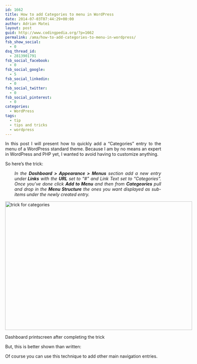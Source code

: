 ```yaml
---
id: 1662
title: How to add Categories to menu in WordPress
date: 2014-07-03T07:44:29+00:00
author: Adrian Matei
layout: post
guid: http://www.codingpedia.org/?p=1662
permalink: /ama/how-to-add-categories-to-menu-in-wordpress/
fsb_show_social:
  - 0
dsq_thread_id:
  - 2813901791
fsb_social_facebook:
  - 0
fsb_social_google:
  - 5
fsb_social_linkedin:
  - 0
fsb_social_twitter:
  - 0
fsb_social_pinterest:
  - 0
categories:
  - WordPress
tags:
  - tip
  - tips and tricks
  - wordpress
---
```

<p style="text-align: justify;">
  In this post I will present how to quickly add a &#8220;Categories&#8221; entry to the menu of a WordPress standard theme. Because I am by no means an expert in WordPress and PHP yet, I wanted to avoid having to customize anything.
</p>

So here&#8217;s the trick:

<p style="text-align: justify; padding-left: 30px;">
  <em>In the <strong>Dashboard > Appearance > Menus</strong> section add a new entry under<strong> Links</strong> with the <strong>URL</strong> set to &#8220;#&#8221; and Link Text set to &#8220;Categories&#8221;. Once you&#8217;ve done click <strong>Add to Menu</strong> and then from <strong>Categeories</strong> pull and drop in the <strong>Menu Structure</strong> the ones you want displayed as sub-items under the newly created entry.</em>
</p>

<p style="text-align: justify;">
  <!--more-->
</p>

<div id="attachment_1671" style="width: 614px" class="wp-caption alignnone">
  <a href="{{site.url}}/images/wp-content/uploads/2014/07/trick-for-categories.png"><img class="wp-image-1671 size-large" src="{{site.url}}/images/wp-content/uploads/2014/07/trick-for-categories-1024x705.png" alt="trick for categories" width="604" height="415" srcset="{{site.url}}/images/wp-content/uploads/2014/07/trick-for-categories-1024x705.png 1024w, {{site.url}}/images/wp-content/uploads/2014/07/trick-for-categories-300x206.png 300w, {{site.url}}/images/wp-content/uploads/2014/07/trick-for-categories.png 1233w" sizes="(max-width: 604px) 100vw, 604px" /></a>

  <p class="wp-caption-text">
    Dashboard printscreen after completing the trick
  </p>
</div>

But, this is better shown than written:



Of course you can use this technique to add other main navigation entries.
